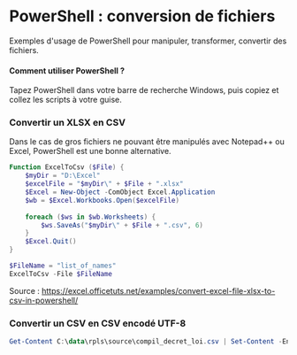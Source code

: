# PowerShell : conversion de fichiers
Exemples d'usage de PowerShell pour manipuler, transformer, convertir des fichiers.

#### Comment utiliser PowerShell ?
Tapez PowerShell dans votre barre de recherche Windows, puis copiez et collez les scripts à votre guise.

### Convertir un XLSX en CSV
Dans le cas de gros fichiers ne pouvant être manipulés avec Notepad++ ou Excel, PowerShell est une bonne alternative.
```powershell
Function ExcelToCsv ($File) {
    $myDir = "D:\Excel"
    $excelFile = "$myDir\" + $File + ".xlsx"
    $Excel = New-Object -ComObject Excel.Application
    $wb = $Excel.Workbooks.Open($excelFile)
	
    foreach ($ws in $wb.Worksheets) {
        $ws.SaveAs("$myDir\" + $File + ".csv", 6)
    }
    $Excel.Quit()
}

$FileName = "list_of_names"
ExcelToCsv -File $FileName
```

Source : https://excel.officetuts.net/examples/convert-excel-file-xlsx-to-csv-in-powershell/

### Convertir un CSV en CSV encodé UTF-8
```powershell
Get-Content C:\data\rpls\source\compil_decret_loi.csv | Set-Content -Encoding utf8 compil_decret_loi_utf8.csv
```
